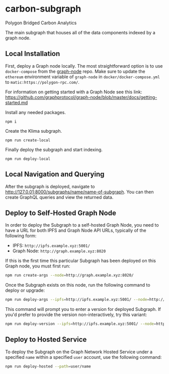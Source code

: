 # carbon-subgraph
Polygon Bridged Carbon Analytics

The main subgraph that houses all of the data components indexed by a graph node.

## Local Installation

First, deploy a Graph node locally. The most straightforward option is to use
`docker-compose` from the [graph-node](https://github.com/graphprotocol/graph-node/tree/master/docker#docker-compose) repo.
Make sure to update the `ethereum` environment variable of `graph-node` in `docker/docker-compose.yml` to `matic:https://polygon-rpc.com/`.

For information on getting started with a Graph Node see this link: https://github.com/graphprotocol/graph-node/blob/master/docs/getting-started.md

Install any needed packages.
```
npm i
```

Create the Klima subgraph.
```
npm run create-local
```

Finally deploy the subgraph and start indexing.
```
npm run deploy-local
```

## Local Navigation and Querying

After the subgraph is deployed, navigate to http://127.0.01:8000/subgraphs/name/name-of-subgraph. You can then create GraphQL queries and view the returned data.

## Deploy to Self-Hosted Graph Node

In order to deploy the Subgraph to a self-hosted Graph Node, you need to have a URL for both IPFS and Graph Node API URLs, typically of the following form:
- IPFS: `http://ipfs.example.xyz:5001/`
- Graph Node: `http://graph.example.xyz:8020`

If this is the first time this particular Subgraph has been deployed on this Graph node, you must first run:

```bash
npm run create-args --node=http://graph.example.xyz:8020/
```

Once the Subgraph exists on this node, run the following command to deploy or upgrade:

```bash
npm run deploy-args --ipfs=http://ipfs.example.xyz:5001/ --node=http://graph.example.xyz:8020/
```

This command will prompt you to enter a version for deployed Subgraph. If you'd prefer to provide the version non-interactively, try this variant:

```bash
npm run deploy-version --ipfs=http://ipfs.example.xyz:5001/ --node=http://graph.example.xyz:8020/ --label=v1.2.3
```

## Deploy to Hosted Service

To deploy the Subgraph on the Graph Network Hosted Service under a specified `name` within a specified `user` account, use the following command:

```bash
npm run deploy-hosted --path=user/name
```
